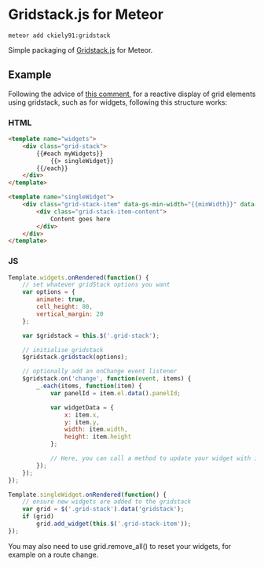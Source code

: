 # Gridstack.js for Meteor

`meteor add ckiely91:gridstack`

Simple packaging of [Gridstack.js](https://github.com/troolee/gridstack.js) for Meteor.

## Example

Following the advice of [this comment](https://github.com/troolee/gridstack.js/issues/77#issuecomment-77916080), for a reactive display of grid elements using gridstack, such as for widgets, following this structure works:

### HTML

```html
<template name="widgets">
	<div class="grid-stack">
		{{#each myWidgets}}
			{{> singleWidget}}
		{{/each}}
	</div>
</template>

<template name="singleWidget">
	<div class="grid-stack-item" data-gs-min-width="{{minWidth}}" data-gs-min-height="{{minHeight}}" data-gs-x="{{xPosition}}" data-gs-y="{{yPosition}}" data-gs-width="{{width}}" data-gs-height="{{height}}" data-panel-id="{{_id}}">
		<div class="grid-stack-item-content">
			Content goes here
		</div>
	</div>
</template>
```

### JS

```javascript
Template.widgets.onRendered(function() {
	// set whatever gridStack options you want
	var options = {
		animate: true,
		cell_height: 80,
		vertical_margin: 20
	};

	var $gridstack = this.$('.grid-stack');

	// initialise gridstack
	$gridstack.gridstack(options);

	// optionally add an onChange event listener
	$gridstack.on('change', function(event, items) {
		_.each(items, function(item) {
			var panelId = item.el.data().panelId;

			var widgetData = {
				x: item.x,
				y: item.y,
				width: item.width,
				height: item.height
			};

			// Here, you can call a method to update your widget with its new coordinates and size
		});
	});
});

Template.singleWidget.onRendered(function() {
	// ensure new widgets are added to the gridstack
	var grid = $('.grid-stack').data('gridstack');
	if (grid)
		grid.add_widget(this.$('.grid-stack-item'));
});
```

You may also need to use grid.remove_all() to reset your widgets, for example on a route change.